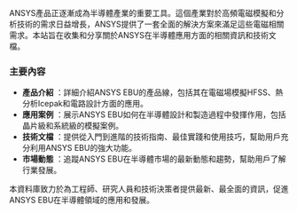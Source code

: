 ANSYS產品正逐漸成為半導體產業的重要工具。這個產業對於高頻電磁模擬和分析技術的需求日益增長，ANSYS提供了一套全面的解決方案來滿足這些電磁相關需求。本站旨在收集和分享關於ANSYS在半導體應用方面的相關資訊和技術文檔。

### 主要內容 
- **產品介紹** ：詳細介紹ANSYS EBU的產品線，包括其在電磁場模擬HFSS、熱分析Icepak和電路設計方面的應用。 
- **應用案例** ：展示ANSYS EBU如何在半導體設計和製造過程中發揮作用，包括晶片級和系統級的模擬案例。 
- **技術文檔** ：提供從入門到進階的技術指南、最佳實踐和使用技巧，幫助用戶充分利用ANSYS EBU的強大功能。 
- **市場動態** ：追蹤ANSYS EBU在半導體市場的最新動態和趨勢，幫助用戶了解行業發展。

本資料庫致力於為工程師、研究人員和技術決策者提供最新、最全面的資訊，促進ANSYS EBU在半導體領域的應用和發展。
